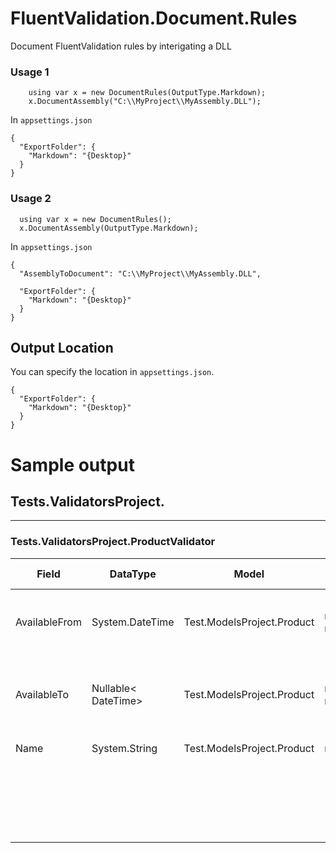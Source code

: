 # FluentValidation.Document.Rules
Document FluentValidation rules by interigating a DLL


### Usage 1
```
    using var x = new DocumentRules(OutputType.Markdown);
    x.DocumentAssembly("C:\\MyProject\\MyAssembly.DLL");
```
In `appsettings.json`
``` 
{
  "ExportFolder": {
    "Markdown": "{Desktop}"
  }
}
```
### Usage 2
```
  using var x = new DocumentRules();
  x.DocumentAssembly(OutputType.Markdown);
```
In `appsettings.json`
``` 
{
  "AssemblyToDocument": "C:\\MyProject\\MyAssembly.DLL",

  "ExportFolder": {
    "Markdown": "{Desktop}"
  }
}
```

## Output Location
You can specify the location in `appsettings.json`.

``` 
{
  "ExportFolder": {
    "Markdown": "{Desktop}"
  }
}
```

# Sample output
## Tests.ValidatorsProject.  
----  
### Tests.ValidatorsProject.ProductValidator
| Field | DataType | Model | LINQ Expression | Rule Count | Validator| ValidationValue | Error Message | 
|---|---|---|---|---|---|---|---|  
| AvailableFrom | System.DateTime | Test.ModelsProject.Product | m => m.AvailableFrom | 1 |   GreaterThanOrEqual|01/01/2000 | Available from must be greater than 1 Jan 2000 |
| AvailableTo | Nullable< DateTime> | Test.ModelsProject.Product | m => m.AvailableTo | 1 |   GreaterThanOrEqual| >=  AvailableFrom| Available to must be greater than availble from |
| Name | System.String | Test.ModelsProject.Product | m => m.Name | 2 |   NotEmptyValidator|| Name is requried |
|||||| LengthValidator|3 >= Value <= 5 | Name must be between 3 and 5 characters long. |
